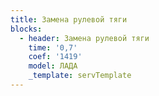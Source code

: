 ```yaml
---
title: Замена рулевой тяги
blocks:
  - header: Замена рулевой тяги
    time: '0,7'
    coef: '1419'
    model: ЛАДА
    _template: servTemplate
---
```

        